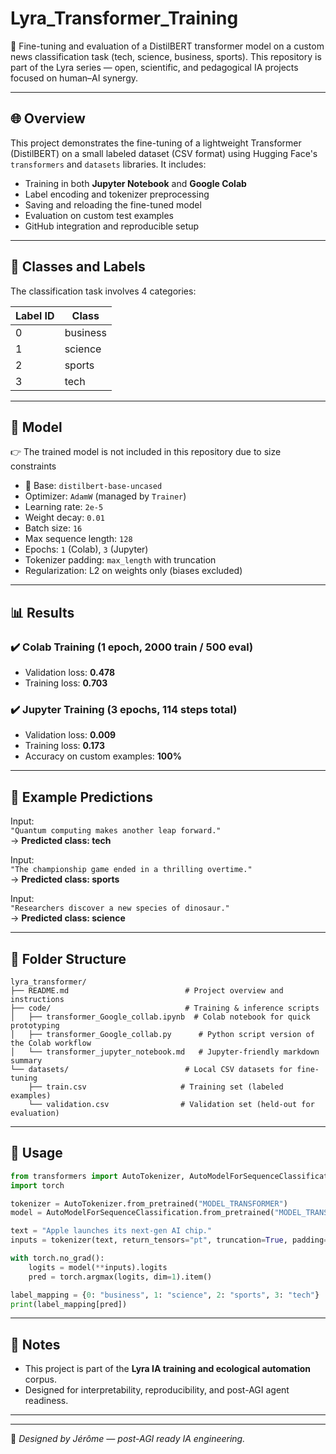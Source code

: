 # Lyra_Transformer_Training

🧠 Fine-tuning and evaluation of a DistilBERT transformer model on a custom news classification task (tech, science, business, sports). This repository is part of the Lyra series — open, scientific, and pedagogical IA projects focused on human–AI synergy.

---

## 🌐 Overview

This project demonstrates the fine-tuning of a lightweight Transformer (DistilBERT) on a small labeled dataset (CSV format) using Hugging Face's `transformers` and `datasets` libraries. It includes:
- Training in both **Jupyter Notebook** and **Google Colab**
- Label encoding and tokenizer preprocessing
- Saving and reloading the fine-tuned model
- Evaluation on custom test examples
- GitHub integration and reproducible setup

---

## 🧾 Classes and Labels

The classification task involves 4 categories:

| Label ID | Class      |
|----------|------------|
| 0        | business   |
| 1        | science    |
| 2        | sports     |
| 3        | tech       |

---

## 🧪 Model

👉 The trained model is not included in this repository due to size constraints

- 🧠 Base: `distilbert-base-uncased`
- Optimizer: `AdamW` (managed by `Trainer`)
- Learning rate: `2e-5`
- Weight decay: `0.01`
- Batch size: `16`
- Max sequence length: `128`
- Epochs: `1` (Colab), `3` (Jupyter)
- Tokenizer padding: `max_length` with truncation
- Regularization: L2 on weights only (biases excluded)

---

## 📊 Results

### ✔️ Colab Training (1 epoch, 2000 train / 500 eval)
- Validation loss: **0.478**
- Training loss: **0.703**

### ✔️ Jupyter Training (3 epochs, 114 steps total)
- Validation loss: **0.009**
- Training loss: **0.173**
- Accuracy on custom examples: **100%**

---

## 💬 Example Predictions

Input:  
`"Quantum computing makes another leap forward."`  
→ **Predicted class: tech**

Input:  
`"The championship game ended in a thrilling overtime."`  
→ **Predicted class: sports**

Input:  
`"Researchers discover a new species of dinosaur."`  
→ **Predicted class: science**

---

## 💾 Folder Structure

```
lyra_transformer/                       
├── README.md                          # Project overview and instructions
├── code/                              # Training & inference scripts
│   ├── transformer_Google_collab.ipynb  # Colab notebook for quick prototyping
│   ├── transformer_Google_collab.py      # Python script version of the Colab workflow
│   └── transformer_jupyter_notebook.md   # Jupyter-friendly markdown summary
└── datasets/                          # Local CSV datasets for fine-tuning
    ├── train.csv                     # Training set (labeled examples)
    └── validation.csv                # Validation set (held-out for evaluation)

```

---

## 🚀 Usage

```python
from transformers import AutoTokenizer, AutoModelForSequenceClassification
import torch

tokenizer = AutoTokenizer.from_pretrained("MODEL_TRANSFORMER")
model = AutoModelForSequenceClassification.from_pretrained("MODEL_TRANSFORMER")

text = "Apple launches its next-gen AI chip."
inputs = tokenizer(text, return_tensors="pt", truncation=True, padding="max_length", max_length=128)

with torch.no_grad():
    logits = model(**inputs).logits
    pred = torch.argmax(logits, dim=1).item()

label_mapping = {0: "business", 1: "science", 2: "sports", 3: "tech"}
print(label_mapping[pred])
```

---

## 🧭 Notes

- This project is part of the **Lyra IA training and ecological automation** corpus.
- Designed for interpretability, reproducibility, and post-AGI agent readiness.

---


---

🧬 *Designed by Jérôme — post-AGI ready IA engineering.*
